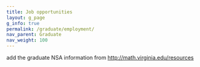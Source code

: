 ```yaml
---
title: Job opportunities
layout: g_page
g_info: true
permalink: /graduate/employment/
nav_parent: Graduate
nav_weight: 100
---
```



add the graduate NSA information from http://math.virginia.edu/resources